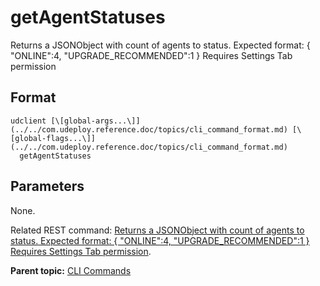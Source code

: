 # getAgentStatuses

Returns a JSONObject with count of agents to status. Expected format: \{ "ONLINE":4, "UPGRADE\_RECOMMENDED":1 \} Requires Settings Tab permission

## Format

```
udclient [\[global-args...\]](../../com.udeploy.reference.doc/topics/cli_command_format.md) [\[global-flags...\]](../../com.udeploy.reference.doc/topics/cli_command_format.md)
  getAgentStatuses
```

## Parameters

None.

Related REST command: [Returns a JSONObject with count of agents to status. Expected format: \{ "ONLINE":4, "UPGRADE\_RECOMMENDED":1 \} Requires Settings Tab permission](rest_cli_agentcli_statuses_get.md).

**Parent topic:** [CLI Commands](../../com.udeploy.reference.doc/topics/cli_commands.md)

